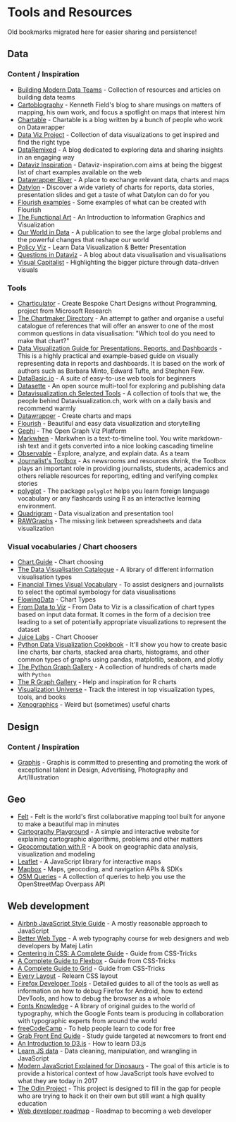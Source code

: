 # Tools and Resources
Old bookmarks migrated here for easier sharing and persistence!

## Data

### Content / Inspiration

- [Building Modern Data Teams](https://amplifypartners.com/moderndatateamshub/) - Collection of resources and articles on building data teams
- [Cartoblography](https://cartoblography.com/) - Kenneth Field's blog to share musings on matters of mapping, his own work, and focus a spotlight on maps that interest him
- [Chartable](https://blog.datawrapper.de/) - Chartable is a blog written by a bunch of people who work on Datawrapper
- [Data Viz Project](https://datavizproject.com/) - Collection of data visualizations to get inspired and find the right type
- [DataRemixed](https://dataremixed.com/) - A blog dedicated to exploring data and sharing insights in an engaging way
- [Dataviz Inspiration](https://www.dataviz-inspiration.com/) - Dataviz-inspiration.com aims at being the biggest list of chart examples available on the web
- [Datawrapper River](https://app.datawrapper.de/river/) - A place to exchange relevant data, charts and maps
- [Datylon](https://insights.datylon.com/stories) - Discover a wide variety of charts for reports, data stories, presentation slides and get a taste of what Datylon can do for you
- [Flourish examples](https://flourish.studio/examples/) - Some examples of what can be created with Flourish
- [The Functional Art](http://www.thefunctionalart.com/) - An Introduction to Information Graphics and Visualization 
- [Our World in Data](https://ourworldindata.org/) - A publication to see the large global problems and the powerful changes that reshape our world
- [Policy Viz](https://policyviz.com/) - Learn Data Visualization & Better Presentation
- [Questions in Dataviz](https://questionsindataviz.com/) - A blog about data visualisation and visualisations
- [Visual Capitalist](https://www.visualcapitalist.com/) - Highlighting the bigger picture through data-driven visuals

### Tools

- [Charticulator](https://charticulator.com/) -  Create Bespoke Chart Designs without Programming, project from Microsoft Research
- [The Chartmaker Directory](https://chartmaker.visualisingdata.com/) - An attempt to gather and organise a useful catalogue of references that will offer an answer to one of the most common questions in data visualisation: "Which tool do you need to make that chart?"
- [Data Visualization Guide for Presentations, Reports, and Dashboards](https://github.com/nalgeon/dataviz) - This is a highly practical and example-based guide on visually representing data in reports and dashboards. It is based on the work of authors such as Barbara Minto, Edward Tufte, and Stephen Few.
- [DataBasic.io](https://www.databasic.io/en/) - A suite of easy-to-use web tools for beginners
- [Datasette](https://datasette.io/) - An open source multi-tool for exploring and publishing data
- [Datavisualization.ch Selected Tools](http://selection.datavisualization.ch/) - A collection of tools that we, the people behind Datavisualization.ch, work with on a daily basis and recommend warmly
- [Datawrapper](https://www.datawrapper.de/) - Create charts and maps
- [Flourish](https://flourish.studio/) - Beautiful and easy data visualization and storytelling
- [Gephi](https://gephi.org/) - The Open Graph Viz Platform
- [Markwhen](https://markwhen.com/) - Markwhen is a text-to-timeline tool. You write markdown-ish text and it gets converted into a nice looking cascading timeline
- [Observable](https://observablehq.com/explore) - Explore, analyze, and explain data. As a team
- [Journalist's Toolbox](https://www.journaliststoolbox.org/2021/04/07/urban_legendsfact-checking/) - As newsrooms and resources shrink, the Toolbox plays an important role in providing journalists, students, academics and others reliable resources for reporting, editing and verifying complex stories
- [polyglot](https://felixluginbuhl.com/polyglot/) - The package `polyglot` helps you learn foreign language vocabulary or any flashcards using R as an interactive learning environment.
- [Quadrigram](https://www.quadrigram.com/) - Data visualization and presentation tool
- [RAWGraphs](https://rawgraphs.io/) - The missing link between spreadsheets and data visualization

### Visual vocabularies / Chart choosers

- [Chart.Guide](https://chart.guide/charts/chart-choosing/) - Chart choosing
- [The Data Visualisation Catalogue](https://datavizcatalogue.com/) - A library of different information visualisation types
- [Financial Times Visual Vocabulary](https://github.com/ft-interactive/chart-doctor/tree/master/visual-vocabulary) - To assist designers and journalists to select the optimal symbology for data visualisations
- [FlowingData](https://flowingdata.com/chart-types/) - Chart Types
- [From Data to Viz](https://www.data-to-viz.com/) - From Data to Viz is a classification of chart types based on input data format. It comes in the form of a decision tree leading to a set of potentially appropriate visualizations to represent the dataset
- [Juice Labs](http://labs.juiceanalytics.com/chartchooser/index.html) - Chart Chooser
- [Python Data Visualization Cookbook](https://dataviz.dylancastillo.co/) - It'll show you how to create basic line charts, bar charts, stacked area charts, histograms, and other common types of graphs using pandas, matplotlib, seaborn, and plotly
- [The Python Graph Gallery](https://www.python-graph-gallery.com/) - A collection of hundreds of charts made with `Python`
- [The R Graph Gallery](https://www.r-graph-gallery.com/) - Help and inspiration for R charts
- [Visualization Universe](http://visualizationuniverse.com/charts/) - Track the interest in top visualization types, tools, and books
- [Xenographics](https://xeno.graphics/) - Weird but (sometimes) useful charts


## Design

### Content / Inspiration

- [Graphis](https://www.graphis.com/) - Graphis is committed to presenting and promoting the work of exceptional talent in Design, Advertising, Photography and Art/Illustration


## Geo

- [Felt](https://felt.com/) - Felt is the world's first collaborative mapping tool built for anyone to make a beautiful map in minutes
- [Cartography Playground](https://cartography-playground.gitlab.io/) - A simple and interactive website for explaining cartographic algorithms, problems and other matters
- [Geocomputation with R](https://geocompr.robinlovelace.net/index.html) - A book on geographic data analysis, visualization and modeling
- [Leaflet](https://leafletjs.com/) - A JavaScript library for interactive maps
- [Mapbox](https://www.mapbox.com/) - Maps, geocoding, and navigation APIs & SDKs
- [OSM Queries](https://osm-queries.ldodds.com/) - A collection of queries to help you use the OpenStreetMap Overpass API


## Web development

- [Airbnb JavaScript Style Guide](https://github.com/airbnb/javascript) - A mostly reasonable approach to JavaScript
- [Better Web Type](https://betterwebtype.com/) - A web typography course for web designers and web developers by Matej Latin
- [Centering in CSS: A Complete Guide](https://css-tricks.com/centering-css-complete-guide/) - Guide from CSS-Tricks
- [A Complete Guide to Flexbox](https://css-tricks.com/snippets/css/a-guide-to-flexbox/) - Guide from CSS-Tricks
- [A Complete Guide to Grid](https://css-tricks.com/snippets/css/complete-guide-grid/) -  Guide from CSS-Tricks
- [Every Layout](https://every-layout.dev/) - Relearn CSS layout
- [Firefox Developer Tools](https://developer.mozilla.org/en-US/docs/Tools) - Detailed guides to all of the tools as well as information on how to debug Firefox for Android, how to extend DevTools, and how to debug the browser as a whole
- [Fonts Knowledge](https://fonts.google.com/knowledge) - A library of original guides to the world of typography, which the Google Fonts team is producing in collaboration with typographic experts from around the world
- [freeCodeCamp](https://www.freecodecamp.org/) - To help people learn to code for free
- [Grab Front End Guide](https://github.com/grab/front-end-guide) - Study guide targeted at newcomers to front end
- [An Introduction to D3.js](https://wattenberger.com/blog/d3) - How to learn D3.js
- [Learn JS data](http://learnjsdata.com/) - Data cleaning, manipulation, and wrangling in JavaScript
- [Modern JavaScript Explained for Dinosaurs](https://medium.com/the-node-js-collection/modern-javascript-explained-for-dinosaurs-f695e9747b70) - The goal of this article is to provide a historical context of how JavaScript tools have evolved to what they are today in 2017
- [The Odin Project](https://www.theodinproject.com/) - This project is designed to fill in the gap for people who are trying to hack it on their own but still want a high quality education
- [Web developer roadmap](https://github.com/kamranahmedse/developer-roadmap) - Roadmap to becoming a web developer
